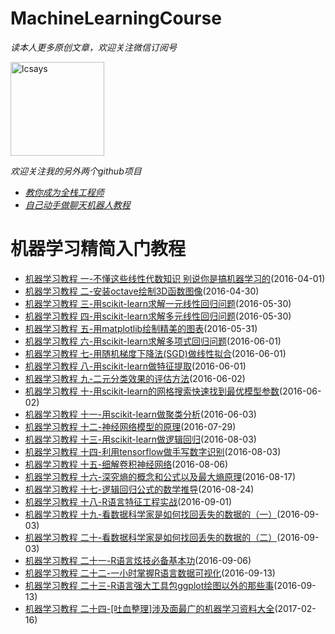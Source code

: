 MachineLearningCourse
==============
_读本人更多原创文章，欢迎关注微信订阅号_

<img src="https://github.com/lcdevelop/MachineLearningCourse/blob/master/weixinpub.jpg" width = "150" height = "150" alt="lcsays" />

_欢迎关注我的另外两个github项目_
 * [_教你成为全栈工程师_](https://github.com/lcdevelop/FullStackDeveloperCourse)
 * [_自己动手做聊天机器人教程_](https://github.com/lcdevelop/ChatBotCourse)

机器学习精简入门教程
==============
 * [机器学习教程 一-不懂这些线性代数知识 别说你是搞机器学习的](http://www.lcsays.com/blogshow/?blogId=1)(2016-04-01)
 * [机器学习教程 二-安装octave绘制3D函数图像](http://www.lcsays.com/blogshow/?blogId=28)(2016-04-30)
 * [机器学习教程 三-用scikit-learn求解一元线性回归问题](http://www.lcsays.com/blogshow/?blogId=53)(2016-05-30)
 * [机器学习教程 四-用scikit-learn求解多元线性回归问题](http://www.lcsays.com/blogshow/?blogId=54)(2016-05-30)
 * [机器学习教程 五-用matplotlib绘制精美的图表](http://www.lcsays.com/blogshow/?blogId=55)(2016-05-31)
 * [机器学习教程 六-用scikit-learn求解多项式回归问题](http://www.lcsays.com/blogshow/?blogId=56)(2016-06-01)
 * [机器学习教程 七-用随机梯度下降法(SGD)做线性拟合](http://www.lcsays.com/blogshow/?blogId=57)(2016-06-01)
 * [机器学习教程 八-用scikit-learn做特征提取](http://www.lcsays.com/blogshow/?blogId=58)(2016-06-01)
 * [机器学习教程 九-二元分类效果的评估方法](http://www.lcsays.com/blogshow/?blogId=59)(2016-06-02)
 * [机器学习教程 十-用scikit-learn的网格搜索快速找到最优模型参数](http://www.lcsays.com/blogshow/?blogId=60)(2016-06-02)
 * [机器学习教程 十一-用scikit-learn做聚类分析](http://www.lcsays.com/blogshow/?blogId=61)(2016-06-03)
 * [机器学习教程 十二-神经网络模型的原理](http://www.lcsays.com/blogshow/?blogId=91)(2016-07-29)
 * [机器学习教程 十三-用scikit-learn做逻辑回归](http://www.lcsays.com/blogshow/?blogId=93)(2016-08-03)
 * [机器学习教程 十四-利用tensorflow做手写数字识别](http://www.lcsays.com/blogshow/?blogId=94)(2016-08-03)
 * [机器学习教程 十五-细解卷积神经网络](http://www.lcsays.com/blogshow/?blogId=95)(2016-08-06)
 * [机器学习教程 十六-深究熵的概念和公式以及最大熵原理](http://www.lcsays.com/blogshow/?blogId=98)(2016-08-17)
 * [机器学习教程 十七-逻辑回归公式的数学推导](http://www.lcsays.com/blogshow/?blogId=102)(2016-08-24)
 * [机器学习教程 十八-R语言特征工程实战](http://www.lcsays.com/blogshow/?blogId=106)(2016-09-01)
 * [机器学习教程 十九-看数据科学家是如何找回丢失的数据的（一）](http://www.lcsays.com/blogshow/?blogId=107)(2016-09-03)
 * [机器学习教程 二十-看数据科学家是如何找回丢失的数据的（二）](http://www.lcsays.com/blogshow/?blogId=108)(2016-09-03)
 * [机器学习教程 二十一-R语言炫技必备基本功](http://www.lcsays.com/blogshow/?blogId=109)(2016-09-06)
 * [机器学习教程 二十二-一小时掌握R语言数据可视化](http://www.lcsays.com/blogshow/?blogId=110)(2016-09-13)
 * [机器学习教程 二十三-R语言强大工具包ggplot绘图以外的那些事](http://www.lcsays.com/blogshow/?blogId=111)(2016-09-13)
 * [机器学习教程 二十四-[吐血整理]涉及面最广的机器学习资料大全](http://www.lcsays.com/blogshow/?blogId=123)(2017-02-16)
